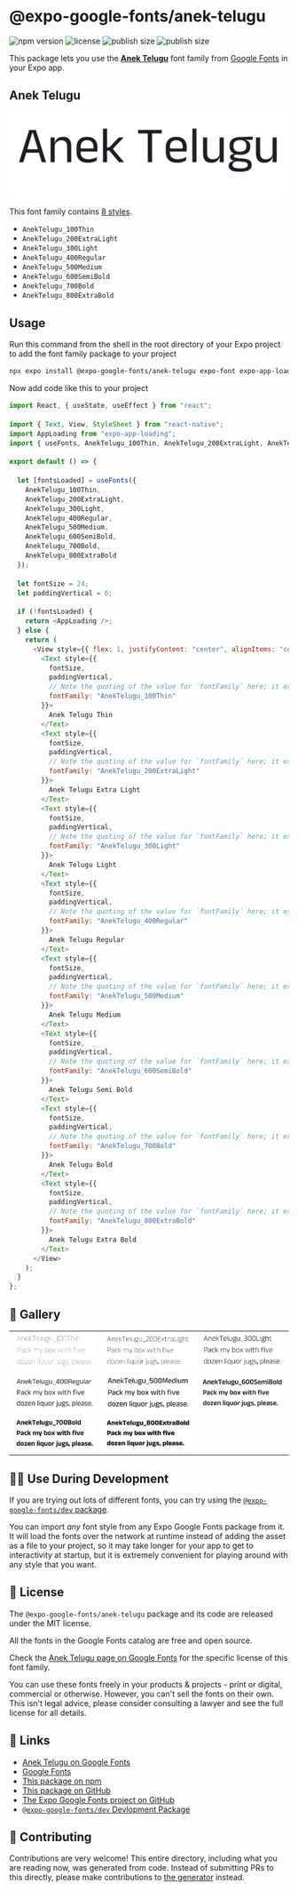 # @expo-google-fonts/anek-telugu

![npm version](https://flat.badgen.net/npm/v/@expo-google-fonts/anek-telugu)
![license](https://flat.badgen.net/github/license/expo/google-fonts)
![publish size](https://flat.badgen.net/packagephobia/install/@expo-google-fonts/anek-telugu)
![publish size](https://flat.badgen.net/packagephobia/publish/@expo-google-fonts/anek-telugu)

This package lets you use the [**Anek Telugu**](https://fonts.google.com/specimen/Anek+Telugu) font family from [Google Fonts](https://fonts.google.com/) in your Expo app.

## Anek Telugu

![Anek Telugu](./font-family.png)

This font family contains [8 styles](#-gallery).

- `AnekTelugu_100Thin`
- `AnekTelugu_200ExtraLight`
- `AnekTelugu_300Light`
- `AnekTelugu_400Regular`
- `AnekTelugu_500Medium`
- `AnekTelugu_600SemiBold`
- `AnekTelugu_700Bold`
- `AnekTelugu_800ExtraBold`

## Usage

Run this command from the shell in the root directory of your Expo project to add the font family package to your project

```sh
npx expo install @expo-google-fonts/anek-telugu expo-font expo-app-loading
```

Now add code like this to your project

```js
import React, { useState, useEffect } from "react";

import { Text, View, StyleSheet } from "react-native";
import AppLoading from "expo-app-loading";
import { useFonts, AnekTelugu_100Thin, AnekTelugu_200ExtraLight, AnekTelugu_300Light, AnekTelugu_400Regular, AnekTelugu_500Medium, AnekTelugu_600SemiBold, AnekTelugu_700Bold, AnekTelugu_800ExtraBold } from '@expo-google-fonts/anek-telugu';

export default () => {

  let [fontsLoaded] = useFonts({
    AnekTelugu_100Thin, 
    AnekTelugu_200ExtraLight, 
    AnekTelugu_300Light, 
    AnekTelugu_400Regular, 
    AnekTelugu_500Medium, 
    AnekTelugu_600SemiBold, 
    AnekTelugu_700Bold, 
    AnekTelugu_800ExtraBold
  });

  let fontSize = 24;
  let paddingVertical = 6;

  if (!fontsLoaded) {
    return <AppLoading />;
  } else {
    return (
      <View style={{ flex: 1, justifyContent: "center", alignItems: "center" }}>
        <Text style={{
          fontSize,
          paddingVertical,
          // Note the quoting of the value for `fontFamily` here; it expects a string!
          fontFamily: "AnekTelugu_100Thin"
        }}>
          Anek Telugu Thin
        </Text>
        <Text style={{
          fontSize,
          paddingVertical,
          // Note the quoting of the value for `fontFamily` here; it expects a string!
          fontFamily: "AnekTelugu_200ExtraLight"
        }}>
          Anek Telugu Extra Light
        </Text>
        <Text style={{
          fontSize,
          paddingVertical,
          // Note the quoting of the value for `fontFamily` here; it expects a string!
          fontFamily: "AnekTelugu_300Light"
        }}>
          Anek Telugu Light
        </Text>
        <Text style={{
          fontSize,
          paddingVertical,
          // Note the quoting of the value for `fontFamily` here; it expects a string!
          fontFamily: "AnekTelugu_400Regular"
        }}>
          Anek Telugu Regular
        </Text>
        <Text style={{
          fontSize,
          paddingVertical,
          // Note the quoting of the value for `fontFamily` here; it expects a string!
          fontFamily: "AnekTelugu_500Medium"
        }}>
          Anek Telugu Medium
        </Text>
        <Text style={{
          fontSize,
          paddingVertical,
          // Note the quoting of the value for `fontFamily` here; it expects a string!
          fontFamily: "AnekTelugu_600SemiBold"
        }}>
          Anek Telugu Semi Bold
        </Text>
        <Text style={{
          fontSize,
          paddingVertical,
          // Note the quoting of the value for `fontFamily` here; it expects a string!
          fontFamily: "AnekTelugu_700Bold"
        }}>
          Anek Telugu Bold
        </Text>
        <Text style={{
          fontSize,
          paddingVertical,
          // Note the quoting of the value for `fontFamily` here; it expects a string!
          fontFamily: "AnekTelugu_800ExtraBold"
        }}>
          Anek Telugu Extra Bold
        </Text>
      </View>
    );
  }
};
```

## 🔡 Gallery


||||
|-|-|-|
|![AnekTelugu_100Thin](./AnekTelugu_100Thin.ttf.png)|![AnekTelugu_200ExtraLight](./AnekTelugu_200ExtraLight.ttf.png)|![AnekTelugu_300Light](./AnekTelugu_300Light.ttf.png)||
|![AnekTelugu_400Regular](./AnekTelugu_400Regular.ttf.png)|![AnekTelugu_500Medium](./AnekTelugu_500Medium.ttf.png)|![AnekTelugu_600SemiBold](./AnekTelugu_600SemiBold.ttf.png)||
|![AnekTelugu_700Bold](./AnekTelugu_700Bold.ttf.png)|![AnekTelugu_800ExtraBold](./AnekTelugu_800ExtraBold.ttf.png)|||


## 👩‍💻 Use During Development

If you are trying out lots of different fonts, you can try using the [`@expo-google-fonts/dev` package](https://github.com/expo/google-fonts/tree/master/font-packages/dev#readme).

You can import _any_ font style from any Expo Google Fonts package from it. It will load the fonts over the network at runtime instead of adding the asset as a file to your project, so it may take longer for your app to get to interactivity at startup, but it is extremely convenient for playing around with any style that you want.


## 📖 License

The `@expo-google-fonts/anek-telugu` package and its code are released under the MIT license.

All the fonts in the Google Fonts catalog are free and open source.

Check the [Anek Telugu page on Google Fonts](https://fonts.google.com/specimen/Anek+Telugu) for the specific license of this font family.

You can use these fonts freely in your products & projects - print or digital, commercial or otherwise. However, you can't sell the fonts on their own. This isn't legal advice, please consider consulting a lawyer and see the full license for all details.

## 🔗 Links

- [Anek Telugu on Google Fonts](https://fonts.google.com/specimen/Anek+Telugu)
- [Google Fonts](https://fonts.google.com/)
- [This package on npm](https://www.npmjs.com/package/@expo-google-fonts/anek-telugu)
- [This package on GitHub](https://github.com/expo/google-fonts/tree/master/font-packages/anek-telugu)
- [The Expo Google Fonts project on GitHub](https://github.com/expo/google-fonts)
- [`@expo-google-fonts/dev` Devlopment Package](https://github.com/expo/google-fonts/tree/master/font-packages/dev)

## 🤝 Contributing

Contributions are very welcome! This entire directory, including what you are reading now, was generated from code. Instead of submitting PRs to this directly, please make contributions to [the generator](https://github.com/expo/google-fonts/tree/master/packages/generator) instead.

